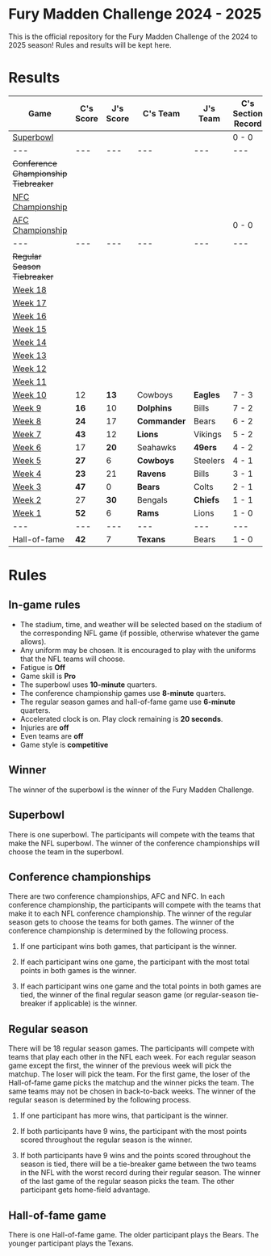 # Fury Madden Challenge 2024 - 2025

This is the official repository for the Fury Madden Challenge of the 2024 to 2025 season! Rules and results will be kept here.

# Results

|Game                                                                                | C's Score | J's Score | C's Team    | J's Team    | C's Section Record | J's Section Record | C's Section Points | J's Section Points |
|---                                                                                 |---        |---        |---          |---          |---                 |---                 |---                 |---                 |
|[Superbowl](https://gridirongames.com/nfl-weekly-schedule/?Year=2024&Week=SB)       |           |           |             |             |  0 - 0             |  0 - 0             |     0              |     0              |
|---                                                                                 |---        |---        |---          |---          |---                 |---                 |---                 |---                 |
|~~Conference Championship Tiebreaker~~                                              |           |           |             |             |                    |                    |                    |                    |
|[NFC Championship](https://gridirongames.com/nfl-weekly-schedule/?Year=2024&Week=CC)|           |           |             |             |                    |                    |                    |                    |
|[AFC Championship](https://gridirongames.com/nfl-weekly-schedule/?Year=2024&Week=CC)|           |           |             |             |  0 - 0             |  0 - 0             |     0              |     0              |
|---                                                                                 |---        |---        |---          |---          |---                 |---                 |---                 |---                 |
|~~Regular Season Tiebreaker~~                                                       |           |           |             |             |                    |                    |                    |                    |
|[Week 18](https://gridirongames.com/nfl-weekly-schedule/?Year=2024&Week=18)         |           |           |             |             |                    |                    |                    |                    |
|[Week 17](https://gridirongames.com/nfl-weekly-schedule/?Year=2024&Week=17)         |           |           |             |             |                    |                    |                    |                    |
|[Week 16](https://gridirongames.com/nfl-weekly-schedule/?Year=2024&Week=16)         |           |           |             |             |                    |                    |                    |                    |
|[Week 15](https://gridirongames.com/nfl-weekly-schedule/?Year=2024&Week=15)         |           |           |             |             |                    |                    |                    |                    |
|[Week 14](https://gridirongames.com/nfl-weekly-schedule/?Year=2024&Week=14)         |           |           |             |             |                    |                    |                    |                    |
|[Week 13](https://gridirongames.com/nfl-weekly-schedule/?Year=2024&Week=13)         |           |           |             |             |                    |                    |                    |                    |
|[Week 12](https://gridirongames.com/nfl-weekly-schedule/?Year=2024&Week=12)         |           |           |             |             |                    |                    |                    |                    |
|[Week 11](https://gridirongames.com/nfl-weekly-schedule/?Year=2024&Week=11)         |           |           |             |             |                    |                    |                    |                    |
|[Week 10](https://gridirongames.com/nfl-weekly-schedule/?Year=2024&Week=10)         | 12        | **13**    |  Cowboys    | **Eagles**  |  7 - 3             |  3 - 7             |     288            |     135            |
| [Week 9](https://gridirongames.com/nfl-weekly-schedule/?Year=2024&Week=9)          | **16**    | 10        |**Dolphins** | Bills       |  7 - 2             |  2 - 7             |     276            |     122            |
| [Week 8](https://gridirongames.com/nfl-weekly-schedule/?Year=2024&Week=8)          | **24**    | 17        |**Commander**| Bears       |  6 - 2             |  2 - 6             |     260            |     112            |
| [Week 7](https://gridirongames.com/nfl-weekly-schedule/?Year=2024&Week=7)          | **43**    | 12        | **Lions**   | Vikings     |  5 - 2             |  2 - 5             |     236            |     95             |
| [Week 6](https://gridirongames.com/nfl-weekly-schedule/?Year=2024&Week=6)          | 17        | **20**    | Seahawks    | **49ers**   |  4 - 2             |  2 - 4             |     193            |     83             |
| [Week 5](https://gridirongames.com/nfl-weekly-schedule/?Year=2024&Week=5)          | **27**    | 6         | **Cowboys** | Steelers    |  4 - 1             |  1 - 4             |     176            |     63             |
| [Week 4](https://gridirongames.com/nfl-weekly-schedule/?Year=2024&Week=4)          | **23**    | 21        | **Ravens**  | Bills       |  3 - 1             |  1 - 3             |     149            |     57             |
| [Week 3](https://gridirongames.com/nfl-weekly-schedule/?Year=2024&Week=3)          | **47**    | 0         | **Bears**   | Colts       |  2 - 1             |  1 - 2             |     126            |     36             |
| [Week 2](https://gridirongames.com/nfl-weekly-schedule/?Year=2024&Week=2)          | 27        |**30**     | Bengals     | **Chiefs**  |  1 - 1             |  1 - 1             |     79             |     36             |
| [Week 1](https://gridirongames.com/nfl-weekly-schedule/?Year=2024&Week=1)          |**52**     |6          | **Rams**    | Lions       |  1 - 0             |  0 - 1             |     52             |     6              |
|---                                                                                 |---        |---        |---          |---          |---                 |---                 |---                 |---                 |
|Hall-of-fame                                                                        |**42**     |7          | **Texans**  | Bears       |  1 - 0             |  0 - 1             |     42             |     7              |
          
# Rules

## In-game rules

- The stadium, time, and weather will be selected based on the stadium of the corresponding NFL game (if possible, otherwise whatever the game allows).
- Any uniform may be chosen. It is encouraged to play with the uniforms that the NFL teams will choose.
- Fatigue is **Off**
- Game skill is **Pro**
- The superbowl uses **10-minute** quarters.
- The conference championship games use **8-minute** quarters.
- The regular season games and hall-of-fame game use **6-minute** quarters.
- Accelerated clock is on. Play clock remaining is **20 seconds**.
- Injuries are **off**
- Even teams are **off**
- Game style is **competitive**

## Winner

The winner of the superbowl is the winner of the Fury Madden Challenge.

## Superbowl

There is one superbowl. The participants will compete with the teams that make the NFL superbowl. The winner of the conference championships will choose the team in the superbowl.

## Conference championships

There are two conference championships, AFC and NFC. In each conference championship, the participants will compete with the teams that make it to each NFL conference championship. The winner of the regular season gets to choose the teams for both games. The winner of the conference championship is determined by the following process.

1. If one participant wins both games, that participant is the winner.

2. If each participant wins one game, the participant with the most total points in both games is the winner.

3. If each participant wins one game and the total points in both games are tied, the winner of the final regular season game (or regular-season tie-breaker if applicable) is the winner.

## Regular season

There will be 18 regular season games. The participants will compete with teams that play each other in the NFL each week. For each regular season game except the first, the winner of the previous week will pick the matchup. The loser will pick the team. For the first game, the loser of the Hall-of-fame game picks the matchup and the winner picks the team. The same teams may not be chosen in back-to-back weeks. The winner of the regular season is determined by the following process.

1. If one participant has more wins, that participant is the winner.

2. If both participants have 9 wins, the participant with the most points scored throughout the regular season is the winner.

3. If both participants have 9 wins and the points scored throughout the season is tied, there will be a tie-breaker game between the two teams in the NFL with the worst record during their regular season. The winner of the last game of the regular season picks the team. The other participant gets home-field advantage.

## Hall-of-fame game

There is one Hall-of-fame game. The older participant plays the Bears. The younger participant plays the Texans.
